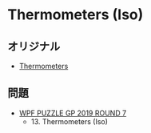 # Thermometers (Iso)

## オリジナル
- [Thermometers](thermometers.md)

## 問題
- [WPF PUZZLE GP 2019 ROUND 7](../questions/wpfpgp2019-7.md)
	- 13\. Thermometers (Iso)
